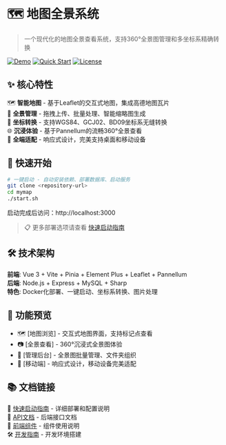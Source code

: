 # 🗺️ 地图全景系统

> 一个现代化的地图全景查看系统，支持360°全景图管理和多坐标系精确转换

[![Demo](https://img.shields.io/badge/🚀-在线演示-blue)]() 
[![Quick Start](https://img.shields.io/badge/⚡-快速开始-green)](#快速开始)
[![License](https://img.shields.io/badge/📄-MIT-orange)](LICENSE)

## ✨ 核心特性

🗺️ **智能地图** - 基于Leaflet的交互式地图，集成高德地图瓦片  
📸 **全景管理** - 拖拽上传、批量处理、智能缩略图生成  
🔄 **坐标转换** - 支持WGS84、GCJ02、BD09坐标系无缝转换  
🌐 **沉浸体验** - 基于Pannellum的流畅360°全景查看  
📱 **全端适配** - 响应式设计，完美支持桌面和移动设备  

## 🚀 快速开始

```bash
# 一键启动 - 自动安装依赖、部署数据库、启动服务
git clone <repository-url>
cd mymap
./start.sh
```

启动完成后访问：http://localhost:3000

> 📋 更多部署选项请查看 [快速启动指南](QUICK_START.md)

## 🛠️ 技术架构

**前端**: Vue 3 + Vite + Pinia + Element Plus + Leaflet + Pannellum  
**后端**: Node.js + Express + MySQL + Sharp  
**特色**: Docker化部署、一键启动、坐标系转换、图片处理

## 📸 功能预览

- 🗺️ [地图浏览] - 交互式地图界面，支持标记点查看
- 📷 [全景查看] - 360°沉浸式全景图体验  
- 🔧 [管理后台] - 全景图批量管理、文件夹组织
- 📱 [移动端] - 响应式设计，移动设备完美适配

## 📚 文档链接

📖 [快速启动指南](QUICK_START.md) - 详细部署和配置说明  
🔧 [API文档](server/README.md) - 后端接口文档  
🎨 [前端组件](client/README.md) - 组件使用说明  
🛠️ [开发指南](docs/DEVELOPMENT.md) - 开发环境搭建

